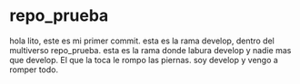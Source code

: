 # repo_prueba

hola lito, este es mi primer commit.
esta es la rama develop, dentro del multiverso repo_prueba.
esta es la rama donde labura develop y nadie mas que develop. El que la toca le rompo las piernas.
soy develop y vengo a romper todo.

